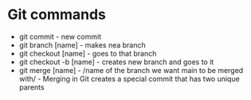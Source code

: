 # Git commands
- git commit - new commit
- git branch [name] - makes nea branch
- git checkout [name] - goes to that branch
- git checkout -b [name] - creates new branch and goes to it
- git merge [name] - /name of the branch we want main to be merged with/ - Merging in Git creates a special commit that has two unique parents
